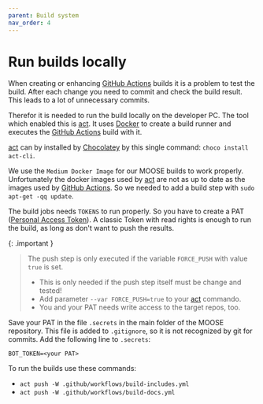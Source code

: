 ```yaml
---
parent: Build system
nav_order: 4
---
```


# Run builds locally

When creating or enhancing [GitHub Actions] builds it is a problem to test the
build. After each change you need to commit and check the build result. This
leads to a lot of unnecessary commits.

Therefor it is needed to run the build locally on the developer PC. The tool
which enabled this is [act]. It uses [Docker] to create a build runner and
executes the [GitHub Actions] build with it.

[act] can by installed by [Chocolatey] by this single command: `choco install act-cli`.

We use the `Medium Docker Image` for our MOOSE builds to work properly.
Unfortunately the docker images used by [act] are not as up to date as the
images used by [GitHub Actions]. So we needed to add a build step with
`sudo apt-get -qq update`.

The build jobs needs `TOKENS` to run properly. So you have to create a PAT
([Personal Access Token]). A classic Token with read rights is enough to run
the build, as long as don't want to push the results.

{: .important }
> The push step is only executed if the variable `FORCE_PUSH` with value `true` is set.
> - This is only needed if the push step itself must be change and tested!
> - Add parameter `--var FORCE_PUSH=true` to your [act] commando.
> - You and your PAT needs write access to the target repos, too.

Save your PAT in the file `.secrets` in the main folder
of the MOOSE repository. This file is added to `.gitignore`, so it is not
recognized by git for commits. Add the following line to `.secrets`:

```
BOT_TOKEN=<your PAT>
```

To run the builds use these commands:
- `act push -W .github/workflows/build-includes.yml`
- `act push -W .github/workflows/build-docs.yml`

[GitHub Actions]: https://docs.github.com/en/actions
[act]: https://github.com/nektos/act
[Docker]: https://www.docker.com/
[Chocolatey]: https://community.chocolatey.org/
[Personal Access Token]: https://docs.github.com/en/authentication/keeping-your-account-and-data-secure/managing-your-personal-access-tokens
